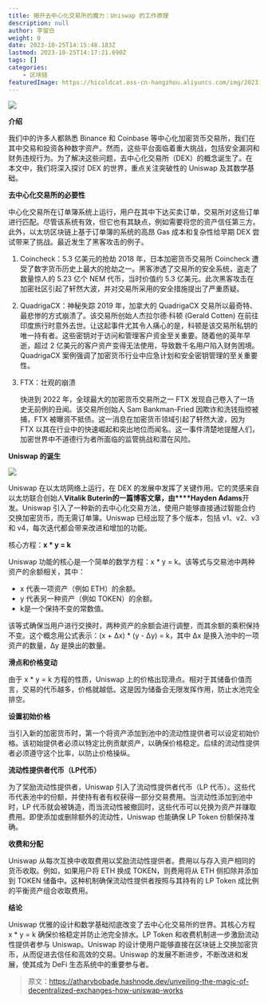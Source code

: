 ```yaml
---
title: 揭开去中心化交易所的魔力：Uniswap 的工作原理
description: null
author: 李留白
weight: 0
date: 2023-10-25T14:15:48.183Z
lastmod: 2023-10-25T14:17:21.690Z
tags: []
categories:
    - 区块链
featuredImage: https://hicoldcat.oss-cn-hangzhou.aliyuncs.com/img/20231025221556.png
---
```


![](https://hicoldcat.oss-cn-hangzhou.aliyuncs.com/img/20231025221556.png)

**介绍**

我们中的许多人都熟悉 Binance 和 Coinbase 等中心化加密货币交易所，我们在其中交易和投资各种数字资产。然而，这些平台面临着重大挑战，包括安全漏洞和财务违规行为。为了解决这些问题，去中心化交易所（DEX）的概念诞生了。在本文中，我们将深入探讨 DEX 的世界，重点关注突破性的 Uniswap 及其数学基础。

**去中心化交易所的必要性**

中心化交易所在订单簿系统上运行，用户在其中下达买卖订单，交易所对这些订单进行匹配。尽管该系统有效，但它也有其缺点，例如需要将您的资产信任第三方。此外，以太坊区块链上基于订单簿的系统的高昂 Gas 成本和复杂性给早期 DEX 尝试带来了挑战。最近发生了黑客攻击的例子。

1. Coincheck：5.3 亿美元的抢劫
   2018 年，日本加密货币交易所 Coincheck 遭受了数字货币历史上最大的抢劫之一。黑客渗透了交易所的安全系统，盗走了数量惊人的 5.23 亿个 NEM 代币，当时价值约 5.3 亿美元。此次黑客攻击在加密社区引起了轩然大波，并对交易所采用的安全措施提出了严重质疑。

2. QuadrigaCX：神秘失踪
   2019 年，加拿大的 QuadrigaCX 交易所以最奇特、最悲惨的方式崩溃了。该交易所创始人杰拉尔德·科顿 (Gerald Cotten) 在前往印度旅行时意外去世。让这起事件尤其令人痛心的是，科顿是该交易所私钥的唯一持有者。这些密钥对于访问和管理客户资金至关重要。随着他的英年早逝，超过 2 亿美元的客户资产变得无法使用，导致数千名用户陷入财务困境。QuadrigaCX 案例强调了加密货币行业中应急计划和安全密钥管理的至关重要性。

3. FTX：壮观的崩溃

   快进到 2022 年，全球最大的加密货币交易所之一 FTX 发现自己卷入了一场史无前例的丑闻。该交易所创始人 Sam Bankman-Fried 因欺诈和洗钱指控被捕，FTX 被曝资不抵债。这一消息在加密货币领域引起了轩然大波，因为 FTX 以其在行业中的快速崛起和突出地位而闻名。这一事件清楚地提醒人们，加密世界中不道德行为者所面临的监管挑战和潜在风险。

**Uniswap 的诞生**

![](https://hicoldcat.oss-cn-hangzhou.aliyuncs.com/img/20231025221630.png)

Uniswap 在以太坊网络上运行，在 DEX 的发展中发挥了关键作用。它的灵感来自以太坊联合创始人**Vitalik Buterin的一篇博客文章，由****Hayden Adams**开发。Uniswap 引入了一种新的去中心化交易方法，使用户能够直接通过智能合约交换加密货币，而无需订单簿。Uniswap 已经出现了多个版本，包括 v1、v2、v3 和 v4，每次迭代都会带来改进和增加的功能。

核心方程：**x * y = k**

Uniswap 功能的核心是一个简单的数学方程：x * y = k。该等式与交易池中两种资产的余额相关，其中：

- x 代表一项资产（例如 ETH）的余额。
- y 代表另一种资产（例如 TOKEN）的余额。
- k是一个保持不变的常数值。

该等式确保当用户进行交换时，两种资产的余额会进行调整，而其余额的乘积保持不变。这个概念用公式表示：(x + Δx) * (y - Δy) = k，其中 Δx 是换入池中的一项资产的数量，Δy 是换出的数量。

**滑点和价格变动**

由于 x * y = k 方程的性质，Uniswap 上的价格出现滑点。相对于其储备价值而言，交易的代币越多，价格就越低。这是因为储备会无限发挥作用，防止水池完全排空。

**设置初始价格**

当引入新的加密货币时，第一个将资产添加到池中的流动性提供者可以设定初始价格。该初始提供者必须以特定比例贡献资产，以确保价格稳定。后续的流动性提供者必须遵守这个比率，以防止价格操纵。

**流动性提供者代币（LP代币）**

为了奖励流动性提供者，Uniswap 引入了流动性提供者代币（LP 代币）。这些代币代表池中的份额，并使持有者有权获得一部分交易费用。当流动性添加到池中时，LP 代币就会被铸造，而当流动性被撤回时，这些代币可以兑换为资产并赚取费用。即使添加或删除额外的流动性，Uniswap 也能确保 LP Token 份额保持准确。

**收费和分配**

Uniswap 从每次互换中收取费用以奖励流动性提供者。费用以与存入资产相同的货币收取。例如，如果用户将 ETH 换成 TOKEN，则费用将从 ETH 侧扣除并添加到 TOKEN 储备中。这种机制确保流动性提供者按照与其持有的 LP Token 成比例的平衡资产组合收取费用。

**结论**

Uniswap 优雅的设计和数学基础彻底改变了去中心化交易所的世界。其核心方程 x * y = k 确保价格稳定并防止池完全排水。LP Token 和收费机制进一步激励流动性提供者参与 Uniswap。Uniswap 的设计使用户能够直接在区块链上交换加密货币，从而促进去信任和高效的交易。Uniswap 的发展不断进步，不断改进和发展，使其成为 DeFi 生态系统中的重要参与者。

>原文：https://atharvbobade.hashnode.dev/unveiling-the-magic-of-decentralized-exchanges-how-uniswap-works